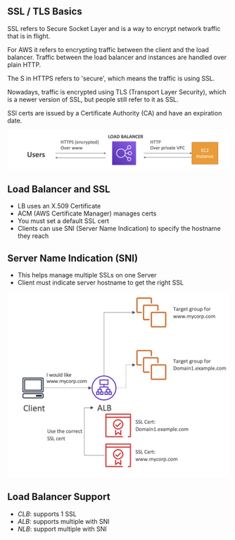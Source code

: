 ## SSL / TLS Basics

SSL refers to Secure Socket Layer and is a way to encrypt network traffic that is in flight.

For AWS it refers to encrypting traffic between the client and the load balancer. Traffic between the load balancer and instances are handled over plain HTTP.

The S in HTTPS refers to 'secure', which means the traffic is using SSL.    

Nowadays, traffic is encrypted using TLS (Transport Layer Security), which is a newer version of SSL, but people still refer to it as SSL.

SSl certs are issued by a Certificate Authority (CA) and have an expiration date. 

![](assets/ssl.png)

## Load Balancer and SSL

- LB uses an X.509 Certificate
- ACM (AWS Certificate Manager) manages certs
- You must set a default SSL cert
- Clients can use SNI (Server Name Indication) to specify the hostname they reach


## Server Name Indication (SNI)

- This helps manage multiple SSLs on one Server
- Client must indicate server hostname to get the right SSL

![](assets/sni.png)

## Load Balancer Support

- *CLB*: supports 1 SSL
- *ALB*: supports multiple with SNI
- *NLB*: support multiple with SNI

